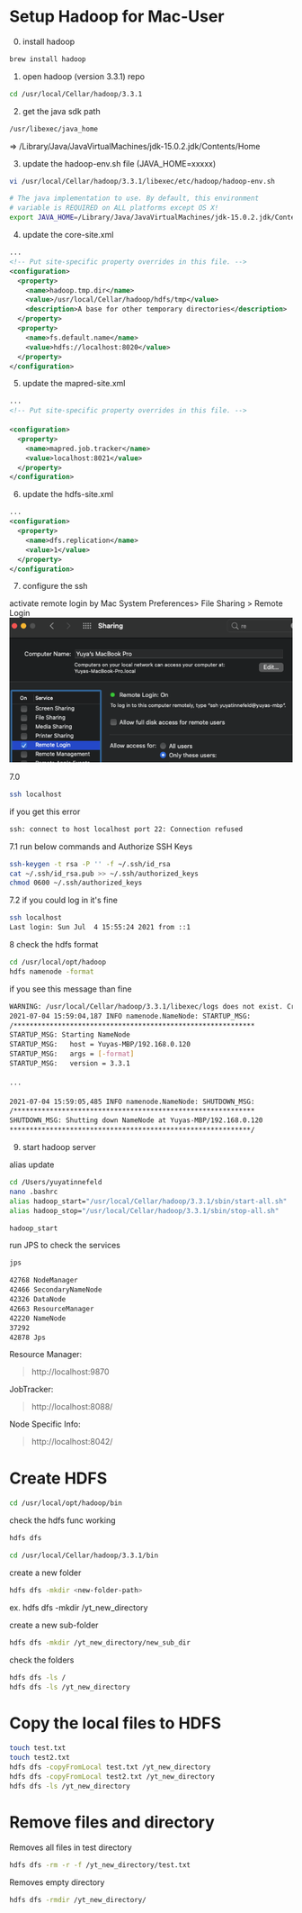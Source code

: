  # Setup Hadoop for Mac-User

0. install hadoop
```bash
brew install hadoop
```
1. open hadoop (version 3.3.1) repo
```bash
cd /usr/local/Cellar/hadoop/3.3.1
```

2. get the java sdk path
```bash
/usr/libexec/java_home
```
=> /Library/Java/JavaVirtualMachines/jdk-15.0.2.jdk/Contents/Home

3. update the hadoop-env.sh file (JAVA_HOME=xxxxx)
```bash
vi /usr/local/Cellar/hadoop/3.3.1/libexec/etc/hadoop/hadoop-env.sh
```

```bash
# The java implementation to use. By default, this environment
# variable is REQUIRED on ALL platforms except OS X!
export JAVA_HOME=/Library/Java/JavaVirtualMachines/jdk-15.0.2.jdk/Contents/Home
```

4. update the core-site.xml
```xml
...
<!-- Put site-specific property overrides in this file. -->
<configuration>
  <property>
    <name>hadoop.tmp.dir</name>
    <value>/usr/local/Cellar/hadoop/hdfs/tmp</value>
    <description>A base for other temporary directories</description>             
  </property>
  <property>
    <name>fs.default.name</name>
    <value>hdfs://localhost:8020</value>
  </property>
</configuration>
```

5. update the mapred-site.xml
```xml
...
<!-- Put site-specific property overrides in this file. -->

<configuration>
  <property>
    <name>mapred.job.tracker</name>
    <value>localhost:8021</value>
  </property>
</configuration>
```

6. update the hdfs-site.xml

```xml
...
<configuration>
  <property>
    <name>dfs.replication</name>
    <value>1</value>
  </property>
</configuration>
```

7. configure the ssh

activate remote login by Mac
System Preferences> File Sharing > Remote Login
![GitHub Logo](/images/remote-login.png)

7.0
```bash
ssh localhost
```

if you get this error
```bash
ssh: connect to host localhost port 22: Connection refused
```
7.1 run below commands and Authorize SSH Keys
```bash
ssh-keygen -t rsa -P '' -f ~/.ssh/id_rsa
cat ~/.ssh/id_rsa.pub >> ~/.ssh/authorized_keys
chmod 0600 ~/.ssh/authorized_keys
```

7.2 if you could log in it's fine
```bash
ssh localhost
Last login: Sun Jul  4 15:55:24 2021 from ::1
```

8 check the hdfs format
```bash
cd /usr/local/opt/hadoop
hdfs namenode -format
```

if you see this message than fine
```bash
WARNING: /usr/local/Cellar/hadoop/3.3.1/libexec/logs does not exist. Creating.
2021-07-04 15:59:04,187 INFO namenode.NameNode: STARTUP_MSG: 
/************************************************************
STARTUP_MSG: Starting NameNode
STARTUP_MSG:   host = Yuyas-MBP/192.168.0.120
STARTUP_MSG:   args = [-format]
STARTUP_MSG:   version = 3.3.1

...

2021-07-04 15:59:05,485 INFO namenode.NameNode: SHUTDOWN_MSG:
/************************************************************
SHUTDOWN_MSG: Shutting down NameNode at Yuyas-MBP/192.168.0.120
************************************************************/
```

9. start hadoop server

alias update
```bash
cd /Users/yuyatinnefeld
nano .bashrc
alias hadoop_start="/usr/local/Cellar/hadoop/3.3.1/sbin/start-all.sh"
alias hadoop_stop="/usr/local/Cellar/hadoop/3.3.1/sbin/stop-all.sh"
```

```bash
hadoop_start
```

run JPS to check the services
```bash
jps
```
```bash
42768 NodeManager
42466 SecondaryNameNode
42326 DataNode
42663 ResourceManager
42220 NameNode
37292 
42878 Jps
```

Resource Manager:
> http://localhost:9870

JobTracker:
> http://localhost:8088/

Node Specific Info:
> http://localhost:8042/

# Create HDFS
```bash
cd /usr/local/opt/hadoop/bin
```
check the hdfs func working
```bash
hdfs dfs
```

```bash
cd /usr/local/Cellar/hadoop/3.3.1/bin
```

create a new folder
```bash
hdfs dfs -mkdir <new-folder-path>
```

ex. hdfs dfs -mkdir /yt_new_directory

create a new sub-folder
```bash
hdfs dfs -mkdir /yt_new_directory/new_sub_dir
```

check the folders
```bash
hdfs dfs -ls /
hdfs dfs -ls /yt_new_directory
```

# Copy the local files to HDFS

```bash
touch test.txt
touch test2.txt
hdfs dfs -copyFromLocal test.txt /yt_new_directory
hdfs dfs -copyFromLocal test2.txt /yt_new_directory
hdfs dfs -ls /yt_new_directory
```

# Remove files and directory

Removes all files in test directory
```bash
hdfs dfs -rm -r -f /yt_new_directory/test.txt
```

Removes empty directory
```bash
hdfs dfs -rmdir /yt_new_directory/
```